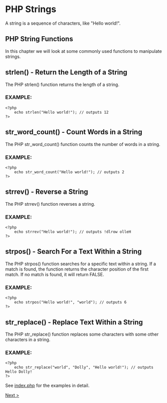 # PHP Strings
A string is a sequence of characters, like "Hello world!".

## PHP String Functions

In this chapter we will look at some commonly used functions to manipulate strings.

## strlen() - Return the Length of a String

The PHP strlen() function returns the length of a string.

### EXAMPLE:

```
<?php
    echo strlen("Hello world!"); // outputs 12
?> 
```

## str_word_count() - Count Words in a String

The PHP str_word_count() function counts the number of words in a string.

### EXAMPLE:

```
<?php
    echo str_word_count("Hello world!"); // outputs 2
?> 
```

## strrev() - Reverse a String

The PHP strrev() function reverses a string.

### EXAMPLE:

```
<?php
    echo strrev("Hello world!"); // outputs !dlrow olleH
?> 
```

## strpos() - Search For a Text Within a String

The PHP strpos() function searches for a specific text within a string. If a match is found, the function returns the character position of the first match. If no match is found, it will return FALSE.

### EXAMPLE: 

```
<?php
    echo strpos("Hello world!", "world"); // outputs 6
?> 
```

## str_replace() - Replace Text Within a String

The PHP str_replace() function replaces some characters with some other characters in a string.

### EXAMPLE:

```
<?php
    echo str_replace("world", "Dolly", "Hello world!"); // outputs Hello Dolly!
?> 
```

See [index.php](index.php) for the examples in detail.

[Next >](../8.README.md)